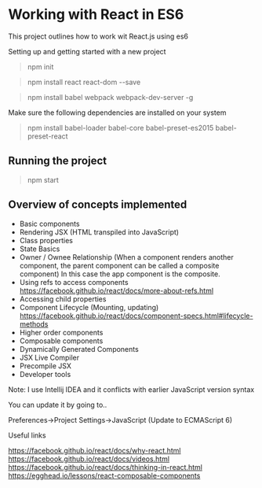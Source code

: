 # Working with React in ES6

This project outlines how to work wit React.js using es6

Setting up and getting started with a new project

> npm init

> npm install react react-dom --save

> npm install babel webpack webpack-dev-server -g

Make sure the following dependencies are installed on your system

> npm install babel-loader babel-core babel-preset-es2015 babel-preset-react

## Running the project

> npm start

## Overview of concepts implemented

- Basic components
- Rendering JSX (HTML transpiled into JavaScript)
- Class properties
- State Basics
- Owner / Ownee Relationship (When a component renders another component, the parent component can be called a composite component) In this case the app component is the composite.
- Using refs to access components https://facebook.github.io/react/docs/more-about-refs.html
- Accessing child properties
- Component Lifecycle (Mounting, updating) https://facebook.github.io/react/docs/component-specs.html#lifecycle-methods
- Higher order components
- Composable components
- Dynamically Generated Components
- JSX Live Compiler
- Precompile JSX
- Developer tools

Note: I use Intellij IDEA and it conflicts with earlier JavaScript version syntax

You can update it by going to..

Preferences->Project Settings->JavaScript (Update to ECMAScript 6)

Useful links

https://facebook.github.io/react/docs/why-react.html
https://facebook.github.io/react/docs/videos.html
https://facebook.github.io/react/docs/thinking-in-react.html
https://egghead.io/lessons/react-composable-components
